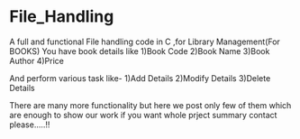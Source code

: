 # File_Handling
A full and functional File handling code in C ,for Library Management(For BOOKS)
You have book details like 
1)Book Code
2)Book Name
3)Book Author
4)Price

And perform various task like-
1)Add Details
2)Modify Details
3)Delete Details

There are many more functionality but here we post only few of them which are enough to show our work if you want whole prject summary contact please.....!!
